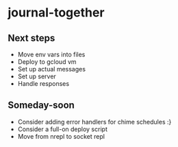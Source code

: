 # journal-together

## Next steps
- Move env vars into files
- Deploy to gcloud vm
- Set up actual messages
- Set up server
- Handle responses

## Someday-soon
- Consider adding error handlers for chime schedules :} 
- Consider a full-on deploy script
- Move from nrepl to socket repl